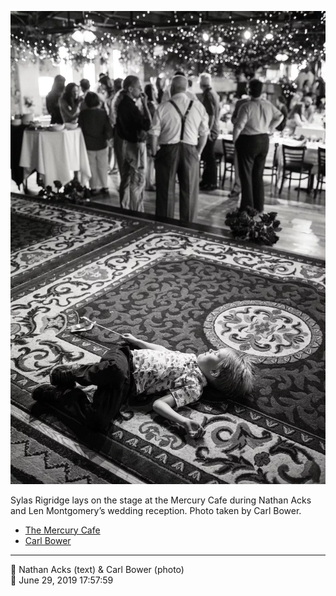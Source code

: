 ![Sylas Rigridge lays on the stage at the Mercury Cafe](assets/c3dbcc72ca5d452c362df3275c55e74d.webp)

Sylas Rigridge lays on the stage at the Mercury Cafe during Nathan Acks and Len Montgomery’s wedding reception. Photo taken by Carl Bower.

* [The Mercury Cafe](http://mercurycafe.com)
* [Carl Bower](https://carlbowerphotos.com)

- - - -

<span aria-hidden="true">👥</span> Nathan Acks (text) & Carl Bower (photo)  
<span aria-hidden="true">📅</span> June 29, 2019 17:57:59
